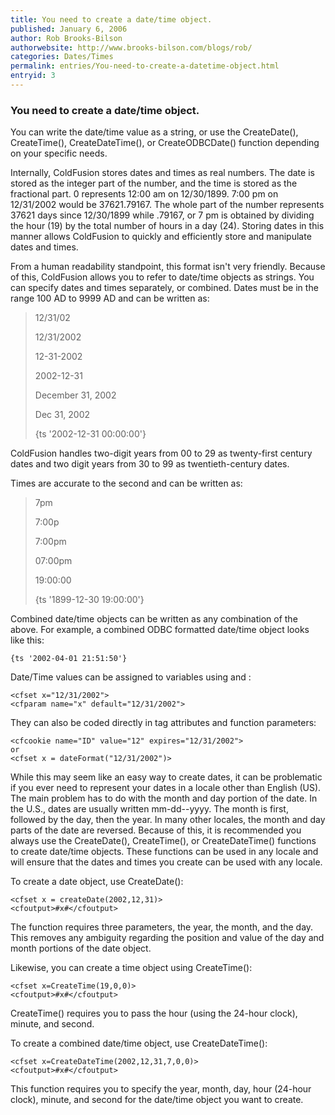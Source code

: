 ```yaml
---
title: You need to create a date/time object.
published: January 6, 2006
author: Rob Brooks-Bilson
authorwebsite: http://www.brooks-bilson.com/blogs/rob/
categories: Dates/Times
permalink: entries/You-need-to-create-a-datetime-object.html
entryid: 3
---
```


<h3>You need to create a date/time object.</h3>

<p>
You can write the date/time value as a string, or use the CreateDate(), CreateTime(), CreateDateTime(), or CreateODBCDate() function depending on your specific needs.
</p>

<p>
Internally, ColdFusion stores dates and times as real numbers.  The date is stored as the integer part of the number, and the time is stored as the fractional part.  0 represents 12:00 am on 12/30/1899.  7:00 pm on 12/31/2002 would be 37621.79167.  The whole part of the number represents 37621 days since 12/30/1899 while .79167, or 7 pm is obtained by dividing the hour (19) by the total number of hours in a day (24).  Storing dates in this manner allows ColdFusion to quickly and efficiently store and manipulate dates and times.
</p>

<p>
From a human readability standpoint, this format isn't very friendly.  Because of this, ColdFusion allows you to refer to date/time objects as strings.  You can specify dates and times separately, or combined.  Dates must be in the range 100 AD to 9999 AD and can be written as:
</p>

<p>
<blockquote>
</p>

<p>
12/31/02
</p>

<p>
12/31/2002
</p>

<p>
12-31-2002
</p>

<p>
2002-12-31
</p>

<p>
December 31, 2002
</p>

<p>
Dec 31, 2002
</p>

<p>
{ts '2002-12-31 00:00:00'}
</p>

<p>
</blockquote>
</p>

<p>
ColdFusion handles two-digit years from 00 to 29 as twenty-first century dates and two digit years from 30 to 99 as twentieth-century dates. 
</p>

<p>
Times are accurate to the second and can be written as:
</p>

<p>
<blockquote>
</p>

<p>
7pm
</p>

<p>
7:00p
</p>

<p>
7:00pm
</p>

<p>
07:00pm
</p>

<p>
19:00:00
</p>

<p>
{ts '1899-12-30 19:00:00'}
</p>

<p>
</blockquote>
</p>

<p>
Combined date/time objects can be written as any combination of the above.  For example, a combined ODBC formatted date/time object looks like this:  
</p>

<pre><code class="language-markup">{ts '2002-04-01 21:51:50'}
</code></pre>

<p>
Date/Time values can be assigned to variables using <CFSET> and <CFPARAM>:
</p>

<pre><code class="language-markup">&lt;cfset x=&quot;12/31/2002&quot;&gt;
&lt;cfparam name=&quot;x&quot; default=&quot;12/31/2002&quot;&gt;
</code></pre>

<p>
They can also be coded directly in tag attributes and function parameters:
</p>

<pre><code class="language-markup">&lt;cfcookie name=&quot;ID&quot; value=&quot;12&quot; expires=&quot;12/31/2002&quot;&gt;
or
&lt;cfset x = dateFormat(&quot;12/31/2002&quot;)&gt;
</code></pre>

<p>
While this may seem like an easy way to create dates, it can be problematic if you ever need to represent your dates in a locale other than English (US).  The main problem has to do with the month and day portion of the date.  In the U.S., dates are usually written mm-dd--yyyy.  The month is first, followed by the day, then the year.  In many other locales, the month and day parts of the date are reversed.  Because of this, it is recommended you always use the CreateDate(), CreateTime(), or CreateDateTime() functions to create date/time objects.  These functions can be used in any locale and will ensure that the dates and times you create can be used with any locale.
</p>

<p>
To create a date object, use CreateDate():
</p>

<pre><code class="language-markup">&lt;cfset x = createDate(2002,12,31)&gt;
&lt;cfoutput&gt;#x#&lt;/cfoutput&gt;
</code></pre>

<p>
The function requires three parameters, the year, the month, and the day.  This removes any ambiguity regarding the position and value of the day and month portions of the date object. 
</p>

<p>
Likewise, you can create a time object using CreateTime():
</p>

<pre><code class="language-markup">&lt;cfset x=CreateTime(19,0,0)&gt;
&lt;cfoutput&gt;#x#&lt;/cfoutput&gt;
</code></pre>

<p>
CreateTime() requires you to pass the hour (using the 24-hour clock), minute, and second.
</p>

<p>
To create a combined date/time object, use CreateDateTime():
</p>

<pre><code class="language-markup">&lt;cfset x=CreateDateTime(2002,12,31,7,0,0)&gt;
&lt;cfoutput&gt;#x#&lt;/cfoutput&gt;
</code></pre>

<p>
This function requires you to specify the year, month, day, hour (24-hour clock), minute, and second for the date/time object you want to create.  
</p>



